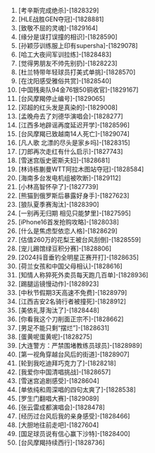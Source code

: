 
1. [考辛斯完成绝杀]-[1828329]
1. [HLE战胜GEN夺冠]-[1828881]
1. [致敬不屈的灵魂]-[1829164]
1. [缘分是误打误撞的相识]-[1828590]
1. [孙颖莎训练服上印有supersha]-[1829078]
1. [哈工大夜间军训拉练]-[1828483]
1. [觉得男朋友不帅先别扔]-[1828223]
1. [杜兰特带年轻球员打美式单挑]-[1828570]
1. [在沈阳感受雅俗共赏]-[1828540]
1. [中国残奥队94金76银50铜收官]-[1829167]
1. [台风摩羯停止编号]-[1829065]
1. [邓超的红头发是真染的]-[1829008]
1. [孟晚舟去了刘德华演唱会]-[1828277]
1. [江西多地辟谣再度延迟开学]-[1828596]
1. [台风摩羯已致越南14人死亡]-[1829074]
1. [凡人歌 北漂的尽头是家乡吗]-[1828315]
1. [刀郎再次走红有什么启示]-[1827743]
1. [雪迷宫版史密斯夫妇]-[1828681]
1. [林诗栋蒯曼WTT阿拉木图站夺冠]-[1828584]
1. [海南多台发电机组被吹断]-[1829112]
1. [小林高智怀孕了]-[1827739]
1. [熊猫到俄罗斯后暴露好身手]-[1827623]
1. [狼队夏季赛淘汰]-[1828390]
1. [一别再无归期 相见只能梦里]-[1827595]
1. [iPhone16首发抢购攻略]-[1828038]
1. [什么是焦虑型依恋人格]-[1828629]
1. [估值260万的花梨王被台风刮倒]-[1828559]
1. [宠儿踢馆绿豆积分赛]-[1828806]
1. [2024抖音垂钓全明星正赛开打]-[1828635]
1. [荷兰女孩和中国父母相认]-[1828616]
1. [知情人称猝死外卖员每天跑几百单]-[1828936]
1. [踢腿运镜慢动作]-[1828923]
1. [中秋节假期3天高速不免费]-[1828979]
1. [江西吉安2名骑行者被撞死]-[1828912]
1. [美依礼芽淘汰了]-[1828448]
1. [你看我这个刀削面正宗不]-[1828662]
1. [男足不能只剩“摆烂”]-[1828631]
1. [蛋黄呢蛋黄呢]-[1828275]
1. [大连警方：严禁围堵教练员球员]-[1828989]
1. [第一视角穿越台风后的街道]-[1828907]
1. [轮到我吃迪拜巧克力了]-[1828218]
1. [我爱你中国清唱挑战]-[1828657]
1. [雪迷宫追剧感受]-[1828604]
1. [单依纯和周深唱的四句太爽了]-[1828538]
1. [罗生门翻唱大赛]-[1829089]
1. [张云雷成都演唱会]-[1828478]
1. [经历过台风后我的亲身感受]-[1828466]
1. [大胆地往前走吧]-[1827604]
1. [国足球员说有信心赢下沙特]-[1828400]
1. [台风摩羯持续西行]-[1828736]